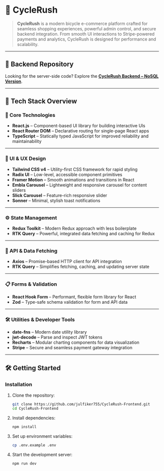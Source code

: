 # 🚴 CycleRush

> **CycleRush** is a modern bicycle e-commerce platform crafted for seamless shopping experiences, powerful admin control, and secure backend integration. From smooth UI interactions to Stripe-powered payments and analytics, CycleRush is designed for performance and scalability.

---

## 📂 Backend Repository

Looking for the server-side code? Explore the **[CycleRush Backend – NoSQL Version](https://github.com/julfiker755/CycleRush-Backend.git)**.

---

## 🚀 Tech Stack Overview

### 🧩 Core Technologies

- **React.js** – Component-based UI library for building interactive UIs  
- **React Router DOM** – Declarative routing for single-page React apps  
- **TypeScript** – Statically typed JavaScript for improved reliability and maintainability  

---

### 🎨 UI & UX Design

- **Tailwind CSS v4** – Utility-first CSS framework for rapid styling  
- **Radix UI** – Low-level, accessible component primitives  
- **Framer Motion** – Smooth animations and transitions in React  
- **Embla Carousel** – Lightweight and responsive carousel for content sliders  
- **Slick Carousel** – Feature-rich responsive slider  
- **Sonner** – Minimal, stylish toast notifications  

---

### ⚙️ State Management

- **Redux Toolkit** – Modern Redux approach with less boilerplate  
- **RTK Query** – Powerful, integrated data fetching and caching for Redux  

---

### 🔄 API & Data Fetching

- **Axios** – Promise-based HTTP client for API integration  
- **RTK Query** – Simplifies fetching, caching, and updating server state  

---

### 📋 Forms & Validation

- **React Hook Form** – Performant, flexible form library for React  
- **Zod** – Type-safe schema validation for form and API data  

---

### 🛠️ Utilities & Developer Tools

- **date-fns** – Modern date utility library  
- **jwt-decode** – Parse and inspect JWT tokens  
- **Recharts** – Modular charting components for data visualization  
- **Stripe** – Secure and seamless payment gateway integration  

---

## 🛠️ Getting Started

### Installation

1. Clone the repository:
   ```bash
   git clone https://github.com/julfiker755/CycleRush-Frontend.git
   cd CycleRush-Frontend
   ```

2. Install dependencies:
   ```bash
   npm install
   ```

3. Set up environment variables:
   ```sh
   cp .env.example .env
   ```

4. Start the development server:
   ```bash
   npm run dev
   ```

